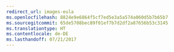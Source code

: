 ```yaml
---
redirect_url: images-eula
ms.openlocfilehash: 8824e9e6864f5cf7ed5e3a5a574a060d5b7b65b7
ms.sourcegitcommit: 65de5708bec89f01ef7b7d2df2a87656b53c3145
ms.translationtype: HT
ms.contentlocale: de-DE
ms.lasthandoff: 07/21/2017
---
```

